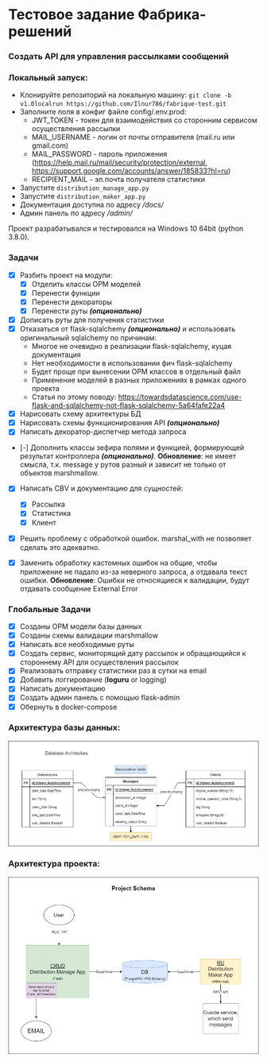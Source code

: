 # Тестовое задание Фабрика-решений
### Создать API для управления рассылками сообщений

### Локальный запуск:
* Клонируйте репозиторий на локальную машину: `git clone -b v1.0localrun https://github.com/Ilnur786/fabrique-test.git`
* Заполните поля в конфиг файле config/.env.prod:
  * JWT_TOKEN - токен для взаимодействия со сторонним сервисом осуществления рассылки
  * MAIL_USERNAME - логин от почты отправителя (mail.ru или gmail.com)
  * MAIL_PASSWORD - пароль приложения
  (https://help.mail.ru/mail/security/protection/external, https://support.google.com/accounts/answer/185833?hl=ru)
  * RECIPIENT_MAIL - эл.почта получателя статистики
* Запустите `distribution_manage_app.py`
* Запустите `distribution_maker_app.py`
* Документация доступна по адресу _/docs/_
* Админ панель по адресу _/admin/_

Проект разрабатывался и тестировался на Windows 10 64bit (python 3.8.0).

### Задачи
- [x] Разбить проект на модули:
  - [x] Отделить классы ОРМ моделей
  - [x] Перенести функции 
  - [x] Перенести декораторы
  - [x] Перенести руты _**(опционально)**_
- [x] Дописать руты для получения статистики
- [x] Отказаться от flask-sqlalchemy _**(опционально)**_ и использовать оригинальный sqlalchemy по причинам:
  - Многое не очевидно в реализации flask-sqlalchemy, куцая документация
  - Нет необходимости в использовании фич flask-sqlalchemy
  - Будет проще при вынесении ОРМ классов в отдельный файл
  - Применение моделей в разных приложениях в рамках одного проекта
  - Статья по этому поводу: https://towardsdatascience.com/use-flask-and-sqlalchemy-not-flask-sqlalchemy-5a64fafe22a4
- [x] Нарисовать схему архитектуры БД
- [x] Нарисовать схемы функционирования API _**(опционально)**_ 
- [x] Написать декоратор-диспетчер метода запроса
- [-] Дополнить классы зефира полями и функцией, формирующей результат контроллера _**(опционально)**_. 
**Обновление**: не имеет смысла, т.к. message у рутов разный и зависит не только от объектов marshmallow.
- [x] Написать CBV и документацию для сущностей:
  - [x] Рассылка
  - [x] Статистика
  - [x] Клиент
- [x] Решить проблему с обработкой ошибок. marshal_with не позволяет сделать это адекватно.
- [x] Заменить обработку кастомных ошибок на общие, чтобы приложение не падало из-за неверного запроса, 
а отдавала текст ошибки. **Обновление**: Ошибки не относящиеся к валидации, будут отдавать сообщение External Error


### Глобальные Задачи
- [x] Созданы ОРМ модели базы данных
- [x] Созданы схемы валидации marshmallow
- [x] Написать все необходимые руты 
- [x] Создать сервис, мониторящий дату рассылок и обращающийся к стороннему API для осуществления рассылок
- [x] Реализовать отправку статистики раз в сутки на email
- [x] Добавить логгирование (**loguru** or logging)
- [x] Написать документацию
- [x] Создать админ панель c помощью flask-admin
- [x] Обернуть в docker-compose

### Архитектура базы данных:

![plot](assets/fabrique-database-schema.png)

### Архитектура проекта:

![plot](assets/fabrique-project-schema.png)
